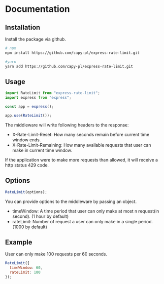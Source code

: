 # Documentation

## Installation

Install the package via github.

```bash
# npm
npm install https://github.com/capy-pl/express-rate-limit.git

#yarn
yarn add https://github.com/capy-pl/express-rate-limit.git
```

## Usage

```javascript
import RateLimit from "express-rate-limit";
import express from "express";

const app = express();

app.use(RateLimit());
```

The middleware will write following headers to the response:

- X-Rate-Limit-Reset: How many seconds remain before current time window ends.
- X-Rate-Limit-Remaining: How many available requests that user can make in current time window.

If the application were to make more requests than allowed, it will receive a http status 429 code.

## Options

```javascript
RateLimit(options);
```

You can provide options to the middleware by passing an object.

- timeWindow: A time period that user can only make at most n request(in second). (1 hour by default)
- rateLimit: Number of request a user can only make in a single period. (1000 by default)

## Example

User can only make 100 requests per 60 seconds.

```javascript
RateLimit({
  timeWindow: 60,
  rateLimit: 100
});
```
